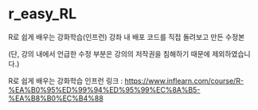 # r_easy_RL
R로 쉽게 배우는 강화학습(인프런) 강좌 내 배포 코드를 직접 돌려보고 만든 수정본 

(단, 강의 내에서 언급한 수정 부분은 강의의 저작권을 침해하기 때문에 제외하였습니다.)

R로 쉽게 배우는 강화학습 인프런 링크 : https://www.inflearn.com/course/R-%EA%B0%95%ED%99%94%ED%95%99%EC%8A%B5-%EA%B8%B0%EC%B4%88
